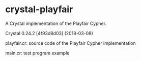 # crystal-playfair
A Crystal implementation of the Playfair Cypher.

Crystal 0.24.2 [4f93d8d03] (2018-03-08)


playfair.cr: source code of the Playfair Cypher implementation

main.cr: test program example

